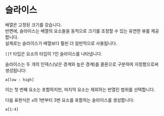 # 슬라이스

배열은 고정된 크기를 갖습니다.  
반면에, 슬라이스는 배열의 요소들을 동적으로 크기를 조정할 수 있는 유연한 뷰를 제공합니다.  
실제로는 슬라이스가 배열보다 훨씬 더 일반적으로 사용됩니다.

`[]T` 타입은 요소의 타입이 `T`인 슬라이스를 나타냅니다.

슬라이스는 두 개의 인덱스(낮은 경계와 높은 경계)를 콜론으로 구분하여 지정함으로써 생성됩니다:

	a[low : high]

이는 첫 번째 요소는 포함하지만, 마지막 요소는 제외하는 반열린 범위를 선택합니다.

다음 표현식은 `a`의 1번부터 3번 요소를 포함하는 슬라이스를 생성합니다:

	a[1:4]